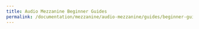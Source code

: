 ```yaml
---
title: Audio Mezzanine Beginner Guides
permalink: /documentation/mezzanine/audio-mezzanine/guides/beginner-guides/
---
```

